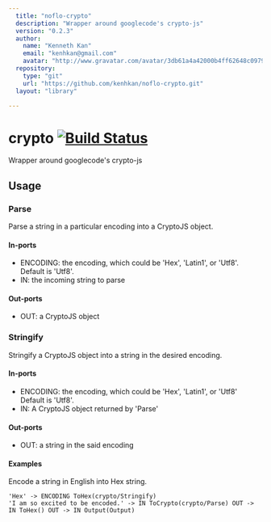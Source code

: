 ```yaml
---
  title: "noflo-crypto"
  description: "Wrapper around googlecode's crypto-js"
  version: "0.2.3"
  author: 
    name: "Kenneth Kan"
    email: "kenhkan@gmail.com"
    avatar: "http://www.gravatar.com/avatar/3db61a4a42000b4ff62648c0979e8920?s=23"
  repository: 
    type: "git"
    url: "https://github.com/kenhkan/noflo-crypto.git"
  layout: "library"

---
```

# crypto [![Build Status](https://secure.travis-ci.org/kenhkan/noflo-crypto.png?branch=master)](http://travis-ci.org/kenhkan/noflo-crypto)

Wrapper around googlecode's crypto-js

## Usage

### Parse

Parse a string in a particular encoding into a CryptoJS object.

#### In-ports

  * ENCODING: the encoding, which could be 'Hex', 'Latin1', or 'Utf8'.
    Default is 'Utf8'.
  * IN: the incoming string to parse

#### Out-ports

  * OUT: a CryptoJS object

### Stringify

Stringify a CryptoJS object into a string in the desired encoding.

#### In-ports

  * ENCODING: the encoding, which could be 'Hex', 'Latin1', or 'Utf8'
    Default is 'Utf8'.
  * IN: A CryptoJS object returned by 'Parse'

#### Out-ports

  * OUT: a string in the said encoding

#### Examples

Encode a string in English into Hex string.

    'Hex' -> ENCODING ToHex(crypto/Stringify)
    'I am so excited to be encoded.' -> IN ToCrypto(crypto/Parse) OUT -> IN ToHex() OUT -> IN Output(Output)

